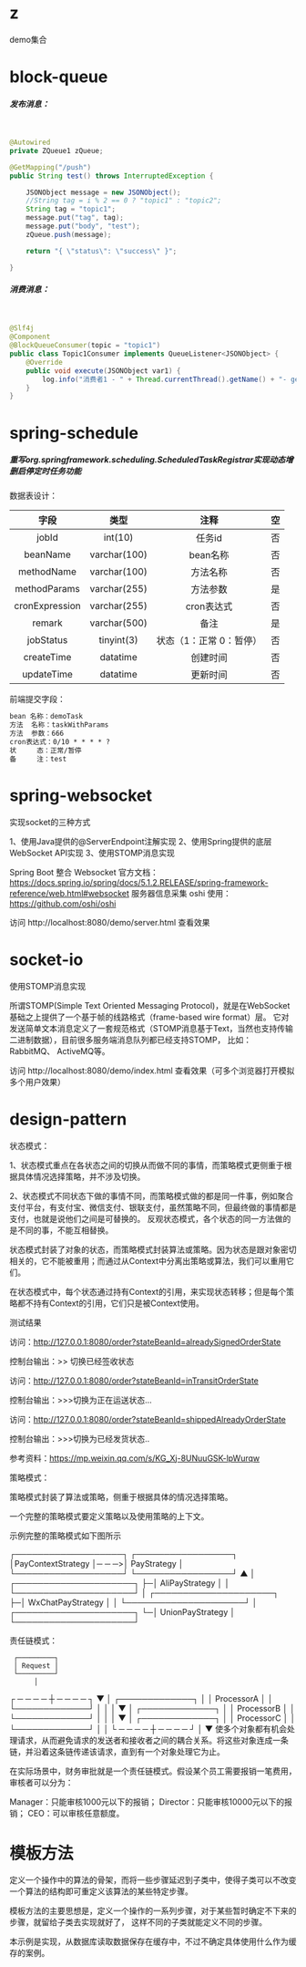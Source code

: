 

# z

demo集合



# block-queue



##### 发布消息：

```java


@Autowired
private ZQueue1 zQueue;

@GetMapping("/push")
public String test() throws InterruptedException {

    JSONObject message = new JSONObject();
    //String tag = i % 2 == 0 ? "topic1" : "topic2";
    String tag = "topic1";
    message.put("tag", tag);
    message.put("body", "test");
    zQueue.push(message);

    return "{ \"status\": \"success\" }";

}
```



##### 消费消息：

```java

    
@Slf4j
@Component
@BlockQueueConsumer(topic = "topic1")
public class Topic1Consumer implements QueueListener<JSONObject> {
    @Override
    public void execute(JSONObject var1) {
        log.info("消费者1 - " + Thread.currentThread().getName() + "- get mssage:" + var1);
    }
}
```



# spring-schedule

##### 重写org.springframework.scheduling.ScheduledTaskRegistrar实现动态增删启停定时任务功能

数据表设计：

|      字段      |     类型     |          注释           |  空  |
| :------------: | :----------: | :---------------------: | :--: |
|     jobId      |   int(10)    |         任务id          |  否  |
|    beanName    | varchar(100) |        bean名称         |  否  |
|   methodName   | varchar(100) |        方法名称         |  否  |
|  methodParams  | varchar(255) |        方法参数         |  是  |
| cronExpression | varchar(255) |       cron表达式        |  否  |
|     remark     | varchar(500) |          备注           |  是  |
|   jobStatus    |  tinyint(3)  | 状态（1：正常 0：暂停） |  否  |
|   createTime   |   datatime   |        创建时间         |  否  |
|   updateTime   |   datatime   |        更新时间         |  否  |

前端提交字段：

```HTML
bean 名称：demoTask
方法  名称：taskWithParams
方法  参数：666
cron表达式：0/10 * * * * ?
状     态：正常/暂停	
备     注：test
```


# spring-websocket

实现socket的三种方式

1、使用Java提供的@ServerEndpoint注解实现
2、使用Spring提供的底层WebSocket API实现
3、使用STOMP消息实现

Spring Boot 整合 Websocket 官方文档：https://docs.spring.io/spring/docs/5.1.2.RELEASE/spring-framework-reference/web.html#websocket
服务器信息采集 oshi 使用：https://github.com/oshi/oshi

访问 http://localhost:8080/demo/server.html 查看效果



 # socket-io
 
 使用STOMP消息实现
 
 所谓STOMP(Simple Text Oriented Messaging Protocol)，就是在WebSocket基础之上提供了一个基于帧的线路格式（frame-based wire format）层。
 它对发送简单文本消息定义了一套规范格式（STOMP消息基于Text，当然也支持传输二进制数据），目前很多服务端消息队列都已经支持STOMP，
 比如：RabbitMQ、 ActiveMQ等。

访问 http://localhost:8080/demo/index.html 查看效果（可多个浏览器打开模拟多个用户效果）

# design-pattern

状态模式：

1、状态模式重点在各状态之间的切换从而做不同的事情，而策略模式更侧重于根据具体情况选择策略，并不涉及切换。

2、状态模式不同状态下做的事情不同，而策略模式做的都是同一件事，例如聚合支付平台，有支付宝、微信支付、银联支付，虽然策略不同，但最终做的事情都是支付，也就是说他们之间是可替换的。
反观状态模式，各个状态的同一方法做的是不同的事，不能互相替换。

状态模式封装了对象的状态，而策略模式封装算法或策略。因为状态是跟对象密切相关的，它不能被重用；而通过从Context中分离出策略或算法，我们可以重用它们。

在状态模式中，每个状态通过持有Context的引用，来实现状态转移；但是每个策略都不持有Context的引用，它们只是被Context使用。

测试结果

访问：http://127.0.0.1:8080/order?stateBeanId=alreadySignedOrderState

控制台输出：>> 切换已经签收状态

访问：http://127.0.0.1:8080/order?stateBeanId=inTransitOrderState

控制台输出：>>>切换为正在运送状态...

访问：http://127.0.0.1:8080/order?stateBeanId=shippedAlreadyOrderState

控制台输出：>>>切换为已经发货状态..

参考资料：https://mp.weixin.qq.com/s/KG_Xj-8UNuuGSK-lpWurqw


策略模式：

策略模式封装了算法或策略，侧重于根据具体的情况选择策略。

一个完整的策略模式要定义策略以及使用策略的上下文。

示例完整的策略模式如下图所示

┌───────────────────┐      ┌─────────────────┐
│PayContextStrategy │─ ─ ─>│    PayStrategy  │
└───────────────────┘      └─────────────────┘
                                ▲
                                │ ┌─────────────────────┐
                                ├─│  AliPayStrategy     │
                                │ └─────────────────────┘
                                │ ┌─────────────────────┐
                                ├─│  WxChatPayStrategy  │
                                │ └─────────────────────┘
                                │ ┌─────────────────────┐
                                └─│  UnionPayStrategy   │
                                  └─────────────────────┘

责任链模式：

     ┌─────────┐
     │ Request │
     └─────────┘
          │
┌ ─ ─ ─ ─ ┼ ─ ─ ─ ─ ┐
          ▼
│  ┌─────────────┐  │
   │ ProcessorA  │
│  └─────────────┘  │
          │
│         ▼         │
   ┌─────────────┐
│  │ ProcessorB  │  │
   └─────────────┘
│         │         │
          ▼
│  ┌─────────────┐  │
   │ ProcessorC  │
│  └─────────────┘  │
          │
└ ─ ─ ─ ─ ┼ ─ ─ ─ ─ ┘
          │
          ▼
使多个对象都有机会处理请求，从而避免请求的发送者和接收者之间的耦合关系。将这些对象连成一条链，并沿着这条链传递该请求，直到有一个对象处理它为止。

在实际场景中，财务审批就是一个责任链模式。假设某个员工需要报销一笔费用，审核者可以分为：

Manager：只能审核1000元以下的报销；
Director：只能审核10000元以下的报销；
CEO：可以审核任意额度。


# 模板方法

定义一个操作中的算法的骨架，而将一些步骤延迟到子类中，使得子类可以不改变一个算法的结构即可重定义该算法的某些特定步骤。

模板方法的主要思想是，定义一个操作的一系列步骤，对于某些暂时确定不下来的步骤，就留给子类去实现就好了，
这样不同的子类就能定义不同的步骤。

本示例是实现，从数据库读取数据保存在缓存中，不过不确定具体使用什么作为缓存的案例。

